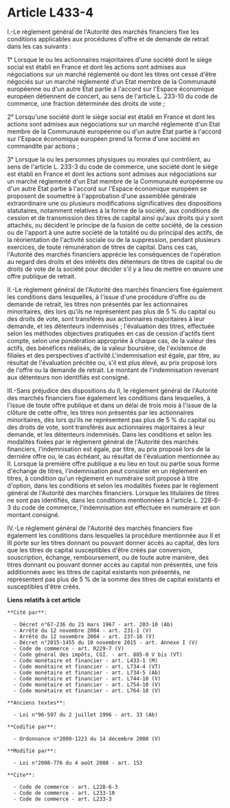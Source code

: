 # Article L433-4

I.-Le règlement général de l'Autorité des marchés financiers fixe les conditions applicables aux procédures d'offre et de
demande de retrait dans les cas suivants : 

1° Lorsque le ou les actionnaires majoritaires d'une société dont le siège social est établi en France et dont les actions
sont admises aux négociations sur un marché réglementé ou dont les titres ont cessé d'être négociés sur un marché réglementé
d'un Etat membre de la Communauté européenne ou d'un autre Etat partie à l'accord sur l'Espace économique européen détiennent
de concert, au sens de l'article L. 233-10 du code de commerce, une fraction déterminée des droits de vote ; 

2° Lorsqu'une société dont le siège social est établi en France et dont les actions sont admises aux négociations sur un
marché réglementé d'un Etat membre de la Communauté européenne ou d'un autre Etat partie à l'accord sur l'Espace économique
européen prend la forme d'une société en commandite par actions ; 

3° Lorsque la ou les personnes physiques ou morales qui contrôlent, au sens de l'article L. 233-3 du code de commerce, une
société dont le siège est établi en France et dont les actions sont admises aux négociations sur un marché réglementé d'un
Etat membre de la Communauté européenne ou d'un autre Etat partie à l'accord sur l'Espace économique européen se proposent de
soumettre à l'approbation d'une assemblée générale extraordinaire une ou plusieurs modifications significatives des
dispositions statutaires, notamment relatives à la forme de la société, aux conditions de cession et de transmission des
titres de capital ainsi qu'aux droits qui y sont attachés, ou décident le principe de la fusion de cette société, de la
cession ou de l'apport à une autre société de la totalité ou du principal des actifs, de la réorientation de l'activité
sociale ou de la suppression, pendant plusieurs exercices, de toute rémunération de titres de capital. Dans ces cas,
l'Autorité des marchés financiers apprécie les conséquences de l'opération au regard des droits et des intérêts des
détenteurs de titres de capital ou de droits de vote de la société pour décider s'il y a lieu de mettre en œuvre une offre
publique de retrait. 

II.-Le règlement général de l'Autorité des marchés financiers fixe également les conditions dans lesquelles, à l'issue d'une
procédure d'offre ou de demande de retrait, les titres non présentés par les actionnaires minoritaires, dès lors qu'ils ne
représentent pas plus de 5 % du capital ou des droits de vote, sont transférés aux actionnaires majoritaires à leur demande,
et les détenteurs indemnisés ; l'évaluation des titres, effectuée selon les méthodes objectives pratiquées en cas de cession
d'actifs tient compte, selon une pondération appropriée à chaque cas, de la valeur des actifs, des bénéfices réalisés, de la
valeur boursière, de l'existence de filiales et des perspectives d'activité.L'indemnisation est égale, par titre, au résultat
de l'évaluation précitée ou, s'il est plus élevé, au prix proposé lors de l'offre ou la demande de retrait. Le montant de
l'indemnisation revenant aux détenteurs non identifiés est consigné. 

III.-Sans préjudice des dispositions du II, le règlement général de l'Autorité des marchés financiers fixe également les
conditions dans lesquelles, à l'issue de toute offre publique et dans un délai de trois mois à l'issue de la clôture de cette
offre, les titres non présentés par les actionnaires minoritaires, dès lors qu'ils ne représentent pas plus de 5 % du capital
ou des droits de vote, sont transférés aux actionnaires majoritaires à leur demande, et les détenteurs indemnisés. Dans les
conditions et selon les modalités fixées par le règlement général de l'Autorité des marchés financiers, l'indemnisation est
égale, par titre, au prix proposé lors de la dernière offre ou, le cas échéant, au résultat de l'évaluation mentionnée au II.
Lorsque la première offre publique a eu lieu en tout ou partie sous forme d'échange de titres, l'indemnisation peut consister
en un règlement en titres, à condition qu'un règlement en numéraire soit proposé à titre d'option, dans les conditions et
selon les modalités fixées par le règlement général de l'Autorité des marchés financiers. Lorsque les titulaires de titres ne
sont pas identifiés, dans les conditions mentionnées à l'article L. 228-6-3 du code de commerce, l'indemnisation est
effectuée en numéraire et son montant consigné. 

IV.-Le règlement général de l'Autorité des marchés financiers fixe également les conditions dans lesquelles la procédure
mentionnée aux II et III porte sur les titres donnant ou pouvant donner accès au capital, dès lors que les titres de capital
susceptibles d'être créés par conversion, souscription, échange, remboursement, ou de toute autre manière, des titres donnant
ou pouvant donner accès au capital non présentés, une fois additionnés avec les titres de capital existants non présentés, ne
représentent pas plus de 5 % de la somme des titres de capital existants et susceptibles d'être créés.

**Liens relatifs à cet article**

	**Cité par**:

	  - Décret n°67-236 du 23 mars 1967 - art. 203-10 (Ab)
	  - Arrêté du 12 novembre 2004 - art. 231-1 (V)
	  - Arrêté du 12 novembre 2004 - art. 237-16 (V)
	  - Décret n°2015-1455 du 10 novembre 2015 - art. Annexe I (V)
	  - Code de commerce - art. R229-7 (V)
	  - Code général des impôts, CGI. - art. 885-0 V bis (VT)
	  - Code monétaire et financier - art. L433-1 (M)
	  - Code monétaire et financier - art. L734-4 (VT)
	  - Code monétaire et financier - art. L734-5 (Ab)
	  - Code monétaire et financier - art. L744-10 (V)
	  - Code monétaire et financier - art. L754-10 (V)
	  - Code monétaire et financier - art. L764-10 (V)

	**Anciens textes**:

	  - Loi n°96-597 du 2 juillet 1996 - art. 33 (Ab)

	**Codifié par**:

	  - Ordonnance n°2000-1223 du 14 décembre 2000 (V)

	**Modifié par**:

	  - Loi n°2008-776 du 4 août 2008 - art. 153

	**Cite**:

	  - Code de commerce - art. L228-6-3
	  - Code de commerce - art. L233-10
	  - Code de commerce - art. L233-3

